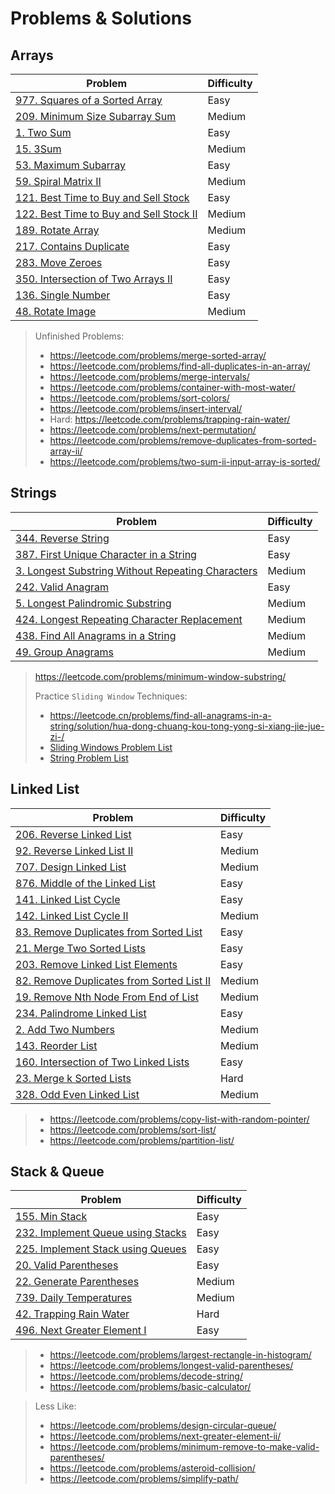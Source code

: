 # Problems & Solutions

## Arrays
| Problem          | Difficulty |
|------------------|------------|
|[977. Squares of a Sorted Array](../leetcode/977.squares-of-a-sorted-array.md)|Easy|
|[209. Minimum Size Subarray Sum](../leetcode/209.minimum-size-subarray-sum.md)|Medium|
|[1. Two Sum](../leetcode/1.two-sum.md)|Easy|
|[15. 3Sum](../leetcode/15.3sum.md)|Medium|
|[53. Maximum Subarray](../leetcode/53.maximum-subarray.md)|Easy|
|[59. Spiral Matrix II](../leetcode/59.spiral-matrix-ii.md)|Medium|
|[121. Best Time to Buy and Sell Stock](../leetcode/121.best-time-to-buy-and-sell-stock.md)|Easy|
|[122. Best Time to Buy and Sell Stock II](../leetcode/122.best-time-to-buy-and-sell-stock-ii.md)|Medium|
|[189. Rotate Array](../leetcode/189.rotate-array.md)|Medium|
|[217. Contains Duplicate](../leetcode/217.contains-duplicate.md)|Easy|
|[283. Move Zeroes](../leetcode/283.move-zeros.md)|Easy|
|[350. Intersection of Two Arrays II](../leetcode/350.intersection-of-two-arrays-ii.md)|Easy|
|[136. Single Number](../leetcode/136.single-number.md)|Easy|
|[48. Rotate Image](../leetcode/48.rotate-image.md)|Medium|

> Unfinished Problems:
> * https://leetcode.com/problems/merge-sorted-array/
> * https://leetcode.com/problems/find-all-duplicates-in-an-array/
> * https://leetcode.com/problems/merge-intervals/
> * https://leetcode.com/problems/container-with-most-water/
> * https://leetcode.com/problems/sort-colors/
> * https://leetcode.com/problems/insert-interval/
> * Hard: https://leetcode.com/problems/trapping-rain-water/
> * https://leetcode.com/problems/next-permutation/
> * https://leetcode.com/problems/remove-duplicates-from-sorted-array-ii/
> * https://leetcode.com/problems/two-sum-ii-input-array-is-sorted/

## Strings
| Problem          | Difficulty |
|------------------|------------|
|[344. Reverse String](../leetcode/344.reverse-string.md)|Easy|
|[387. First Unique Character in a String](../leetcode/387.first-unique-character-in-a-string.md)|Easy|
|[3. Longest Substring Without Repeating Characters](../leetcode/3.longest-substring-without-repeating-characters.md)|Medium|
|[242. Valid Anagram](../leetcode/242.valid-anagram.md)|Easy|
|[5. Longest Palindromic Substring](../leetcode/5.longest-palindromic-substring.md)|Medium|
|[424. Longest Repeating Character Replacement](../leetcode/424.longest-repeating-character-replacement.md)|Medium|
|[438. Find All Anagrams in a String](../leetcode/438.find-all-anagrams-in-a-string.md)|Medium|
|[49. Group Anagrams](../leetcode/49.group-anagrams.md)|Medium|

> https://leetcode.com/problems/minimum-window-substring/
> 
> Practice `Sliding Window` Techniques:
> * https://leetcode.cn/problems/find-all-anagrams-in-a-string/solution/hua-dong-chuang-kou-tong-yong-si-xiang-jie-jue-zi-/
> * [Sliding Windows Problem List](https://leetcode.com/list/e5na1hcg/)
> * [String Problem List](https://leetcode.com/list/ehkbkaxt/)

## Linked List
| Problem          | Difficulty |
|------------------|------------|
|[206. Reverse Linked List](../leetcode/206.reverse-linked-list.md)|Easy|
|[92. Reverse Linked List II](../leetcode/92.reverse-linked-list-ii.md)|Medium|
|[707. Design Linked List](../leetcode/707.design-linked-list.md)|Medium|
|[876. Middle of the Linked List](../leetcode/876.middle-of-the-linked-list.md)|Easy|
|[141. Linked List Cycle](../leetcode/141.linked-list-cycle.md)|Easy|
|[142. Linked List Cycle II](../leetcode/142.linked-list-cycle-ii.md)|Medium|
|[83. Remove Duplicates from Sorted List](../leetcode/83.remove-duplicates-from-sorted-list.md)|Easy|
|[21. Merge Two Sorted Lists](../leetcode/21.merge-two-sorted-lists.md)|Easy|
|[203. Remove Linked List Elements](../leetcode/203.remove-linked-list-elements.md)|Easy|
|[82. Remove Duplicates from Sorted List II](../leetcode/82.remove-dpulicates-from-sorted-list-ii.md)|Medium|
|[19. Remove Nth Node From End of List](../leetcode/19.remove-nth-node-from-end-of-list.md)|Medium|
|[234. Palindrome Linked List](../leetcode/234.palindrome-linked-list.md)|Easy|
|[2. Add Two Numbers](../leetcode/2.add-two-numbers.md)|Medium|
|[143. Reorder List](../leetcode/143.reorder-list.md)|Medium|
|[160. Intersection of Two Linked Lists](../leetcode/160.intersection-of-two-linked-lists.md)|Easy|
|[23. Merge k Sorted Lists](../leetcode/23.merge-k-sorted-lists.md)|Hard|
|[328. Odd Even Linked List](../leetcode/328.odd-even-linked-list.md)|Medium|

> * https://leetcode.com/problems/copy-list-with-random-pointer/
> * https://leetcode.com/problems/sort-list/
> * https://leetcode.com/problems/partition-list/

## Stack & Queue
| Problem          | Difficulty |
|------------------|------------|
|[155. Min Stack](../leetcode/155.min-stack.md)|Easy|
|[232. Implement Queue using Stacks](../leetcode/232.implement-queue-using-stacks.md)|Easy|
|[225. Implement Stack using Queues](../leetcode/225.implement-stack-using-queues.md)|Easy|
|[20. Valid Parentheses](../leetcode/20.valid-parentheses.md)|Easy|
|[22. Generate Parentheses](../leetcode/22.generate-parentheses.md)|Medium|
|[739. Daily Temperatures](../leetcode/739.daily-temperatures.md)|Medium|
|[42. Trapping Rain Water](../leetcode/42.trapping-rain-water.md)|Hard|
|[496. Next Greater Element I](../leetcode/496.next-greater-element-i.md)|Easy|

> * https://leetcode.com/problems/largest-rectangle-in-histogram/
> * https://leetcode.com/problems/longest-valid-parentheses/
> * https://leetcode.com/problems/decode-string/
> * https://leetcode.com/problems/basic-calculator/

>
> Less Like:
> * https://leetcode.com/problems/design-circular-queue/
> * https://leetcode.com/problems/next-greater-element-ii/
> * https://leetcode.com/problems/minimum-remove-to-make-valid-parentheses/
> * https://leetcode.com/problems/asteroid-collision/
> * https://leetcode.com/problems/simplify-path/
